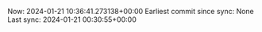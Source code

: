 Now: 2024-01-21 10:36:41.273138+00:00 Earliest commit since sync: None Last sync: 2024-01-21 00:30:55+00:00
